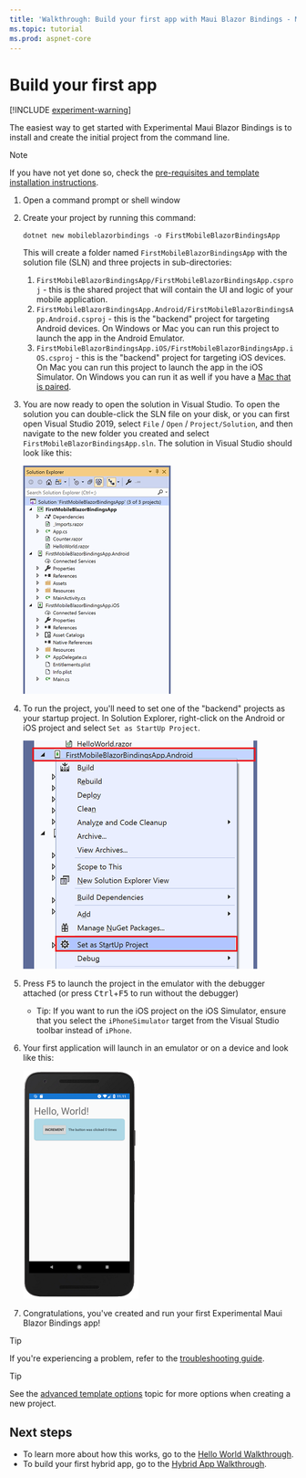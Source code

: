 ```yaml
---
title: 'Walkthrough: Build your first app with Maui Blazor Bindings - Maui Blazor Bindings'
ms.topic: tutorial
ms.prod: aspnet-core
---
```


# Build your first app

[!INCLUDE [experiment-warning](../includes/experiment-warning.md)]

The easiest way to get started with Experimental Maui Blazor Bindings is to install and create the initial project from the command line.

> [!NOTE]
> If you have not yet done so, check the [pre-requisites and template installation instructions](../get-started.md).

1. Open a command prompt or shell window

1. Create your project by running this command:

    ```shell
    dotnet new mobileblazorbindings -o FirstMobileBlazorBindingsApp
    ```

    This will create a folder named `FirstMobileBlazorBindingsApp` with the solution file (SLN) and three projects in sub-directories:

   1. `FirstMobileBlazorBindingsApp/FirstMobileBlazorBindingsApp.csproj` - this is the shared project that will contain the UI and logic of your mobile application.
   1. `FirstMobileBlazorBindingsApp.Android/FirstMobileBlazorBindingsApp.Android.csproj` - this is the "backend" project for targeting Android devices. On Windows or Mac you can run this project to launch the app in the Android Emulator.
   1. `FirstMobileBlazorBindingsApp.iOS/FirstMobileBlazorBindingsApp.iOS.csproj` - this is the "backend" project for targeting iOS devices. On Mac you can run this project to launch the app in the iOS Simulator. On Windows you can run it as well if you have a [Mac that is paired](https://docs.microsoft.com/xamarin/ios/get-started/installation/windows/connecting-to-mac/).

1. You are now ready to open the solution in Visual Studio. To open the solution you can double-click the SLN file on your disk, or you can first open Visual Studio 2019, select `File` / `Open` / `Project/Solution`, and then navigate to the new folder you created and select `FirstMobileBlazorBindingsApp.sln`. The solution in Visual Studio should look like this:

    [ ![Solution Explorer with all 3 projects](./media/build-first-app/solution-explorer-with-all-projects-inline.png) ](./media/build-first-app/solution-explorer-with-all-projects-expanded.png#lightbox)

1. To run the project, you'll need to set one of the "backend" projects as your startup project. In Solution Explorer, right-click on the Android or iOS project and select `Set as StartUp Project`.

    [ ![Set startup project in Solution Explorer](./media/build-first-app/set-startup-project-inline.png) ](./media/build-first-app/set-startup-project-expanded.png#lightbox)

1. Press <kbd>F5</kbd> to launch the project in the emulator with the debugger attached (or press <kbd>Ctrl</kbd>+<kbd>F5</kbd> to run without the debugger)

   * Tip: If you want to run the iOS project on the iOS Simulator, ensure that you select the `iPhoneSimulator` target from the Visual Studio toolbar instead of `iPhone`.

1. Your first application will launch in an emulator or on a device and look like this:

    [ ![Hello World running in the Android Emulator](./media/build-first-app/android-helloworld-inline.png) ](./media/build-first-app/android-helloworld-expanded.png#lightbox)

1. Congratulations, you've created and run your first Experimental Maui Blazor Bindings app!

> [!TIP]
> If you're experiencing a problem, refer to the [troubleshooting guide](../advanced/troubleshooting.md).

> [!TIP]
> See the [advanced template options](../advanced/template-options.md) topic for more options when creating a new project.

## Next steps

* To learn more about how this works, go to the [Hello World Walkthrough](hello-world.md).
* To build your first hybrid app, go to the [Hybrid App Walkthrough](build-first-hybrid-app.md).
